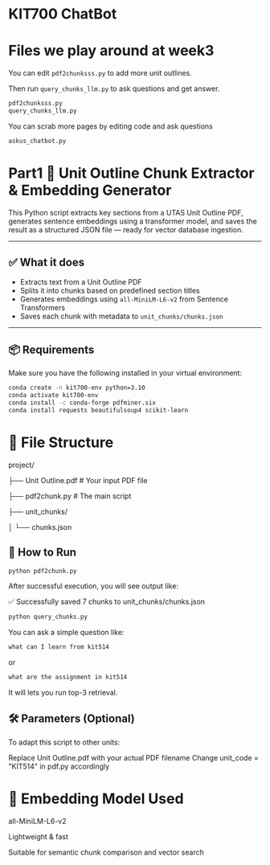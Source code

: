 # KIT700 ChatBot

# Files we play around at week3

You can edit `pdf2chunksss.py` to add more unit outlines.

Then run `query_chunks_llm.py` to ask questions and get answer.

```bash
pdf2chunksss.py
query_chunks_llm.py
```


You can scrab more pages by editing code and ask questions
```bash
askus_chatbot.py
```

# Part1 📘 Unit Outline Chunk Extractor & Embedding Generator

This Python script extracts key sections from a UTAS Unit Outline PDF, generates sentence embeddings using a transformer model, and saves the result as a structured JSON file — ready for vector database ingestion.

---

## ✅ What it does

- Extracts text from a Unit Outline PDF  
- Splits it into chunks based on predefined section titles  
- Generates embeddings using `all-MiniLM-L6-v2` from Sentence Transformers  
- Saves each chunk with metadata to `unit_chunks/chunks.json`  

---

## 📦 Requirements

Make sure you have the following installed in your virtual environment:

```bash
conda create -n kit700-env python=3.10
conda activate kit700-env
conda install -c conda-forge pdfminer.six
conda install requests beautifulsoup4 scikit-learn              
```

# 📁 File Structure

project/

├── Unit Outline.pdf               # Your input PDF file  

├── pdf2chunk.py                   # The main script  

├── unit_chunks/

│   └── chunks.json



## 🚀 How to Run

```bash
python pdf2chunk.py
```

After successful execution, you will see output like:

✅ Successfully saved 7 chunks to unit_chunks/chunks.json

```bash
python query_chunks.py
```

You can ask a simple question like: 
```bash
what can I learn from kit514
```

or 

```bash
what are the assignment in kit514
```

It will lets you run top-3 retrieval.

## 🛠 Parameters (Optional)

To adapt this script to other units:

Replace Unit Outline.pdf with your actual PDF filename
Change unit_code = "KIT514" in pdf.py accordingly



# 🧠 Embedding Model Used

all-MiniLM-L6-v2

Lightweight & fast

Suitable for semantic chunk comparison and vector search
